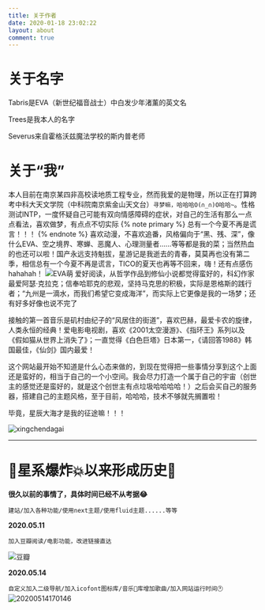```yaml
---
title: 关于作者
date: 2020-01-18 23:02:22
layout: about
comment: true
---
```

# 关于名字
Tabris是EVA（新世纪福音战士）中白发少年渚薰的英文名

Trees是我本人的名字

Severus来自霍格沃兹魔法学校的斯内普老师
# 关于“我”
本人目前在南京某四非高校读地质工程专业，然而我爱的是物理，所以正在打算跨考中科大天文学院（中科院南京紫金山天文台）`寻梦嘛，哈哈哈O(∩_∩)O哈哈~`。性格测试INTP，一度怀疑自己可能有双向情感障碍的症状，对自己的生活有那么一点点看法，喜欢做梦，有点点不切实际
{% note primary %}
总有一个今夏不再是谎言！！！
{% endnote %}
喜欢动漫，不喜欢追番，风格偏向于“黑、残、深”，像什么EVA、空之境界、寒蝉、恶魔人、心理测量者......等等都是我的菜；当然热血的也还可以啦！国产永远支持魁拔，星游记是我逝去的青春，莫莫再也没有第二季，相信总有一个今夏不再是谎言，TICO的夏天也再等不回来，嗨！还有点感伤hahahah！
![EVA萌](https://hexo-1301133429.cos.ap-chengdu.myqcloud.com/post/20200414104326211.png)
爱好阅读，从哲学作品到修仙小说都觉得蛮好的，科幻作家最爱阿瑟·克拉克；信奉哈耶克的悲观，坚持马克思的积极，实际是恩格斯的践行者；“九州是一滴水，而我们希望它变成海洋”，而实际上它更像是我的一场梦；还有好多好像也说不完了

接触的第一首音乐是矶村由纪子的“风居住的街道”，喜欢巴赫，最爱卡农的旋律，人类永恒的经典！爱电影电视剧，喜欢《2001太空漫游》、《指环王》系列以及《假如猫从世界上消失了》；一直觉得《白色巨塔》日本第一，《请回答1988》韩国最佳，《仙剑》国内最爱！

这个网站最开始不知道是什么心态来做的，到现在觉得把一些事情分享到这个上面还是蛮好的，相当于自己的一个小空间。我会尽力打造一个属于自己的宇宙（创世主的感觉还是蛮好的，就是这个创世主有点垃圾哈哈哈哈！）之后会买自己的服务器，搭建自己的主题风格，至于目前，哈哈哈，技术不够就先搁置啦！

毕竟，星辰大海才是我的征途嘛！！！

![xingchendagai](https://trees-1301133429.cos.ap-nanjing.myqcloud.com/%E6%98%9F%E8%BE%B0%E5%A4%A7%E6%B5%B7.jpeg)

---
# 🎇星系爆炸💥以来形成历史🎇

**很久以前的事情了，具体时间已经不从考据😂**

`建站/加入各种功能/使用next主题/使用fluid主题......等等`

**2020.05.11**

`加入豆瓣阅读/电影功能，改进链接直达`

![豆瓣](https://hexo-1301133429.cos.ap-chengdu.myqcloud.com/20200511215059.png)

**2020.05.14**

`自定义加入二级导航/加入icofont图标库/音乐🎵库增加歌曲/加入网站运行时间🕐`
![20200514170146](https://hexo-1301133429.cos.ap-chengdu.myqcloud.com/20200514170146.png)